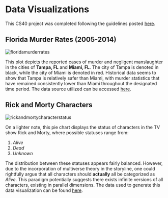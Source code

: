 # Data Visualizations
 
This CS40 project was completed following the guidelines posted [here](https://github.com/mikeizbicki/cmc-csci040/tree/2021fall/hw_02).
 
## Florida Murder Rates (2005-2014)
![floridamurderrates](https://user-images.githubusercontent.com/70280666/138800284-295dc3b8-24d1-4f8c-8588-3a5ff685279c.jpg)


 
This plot depicts the reported cases of murder and negligent manslaughter in the cities of **Tampa, FL** and **Miami, FL**. The city of Tampa is denoted in black, while the city of Miami is denoted in red. Historical data seems to show that Tampa is relatively safer than Miami, with murder statistics that have remained consistently lower than Miami throughout the designated time period. The data source utilized can be accessed [here](https://data.nola.gov/api/views/kirw-4rbx/rows.json?accessType=DOWNLOAD).


## Rick and Morty Characters
![rickandmortycharacterstatus](https://user-images.githubusercontent.com/70280666/138797196-a2d25247-2a72-4bbf-93c1-fae94868bac7.jpg)

On a lighter note, this pie chart displays the status of characters in the TV show Rick and Morty, where possible statuses range from:
1. *Alive*
1. *Dead*
1. *Unknown*

The distribution between these statuses appears fairly balanced. However, due to the incorporation of multiverse theory in the storyline, one could rightfully argue that all characters should **actually** all be categorized as *Alive*. This paradigm potentially suggests there exists infinite versions of all characters, existing in parallel dimensions. The data used to generate this data visualization can be found [here](https://rickandmortyapi.com/api/character/).
